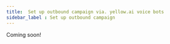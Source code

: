 ```yaml
---
title:  Set up outbound campaign via. yellow.ai voice bots
sidebar_label : Set up outbound campaign 
---
```


Coming soon!